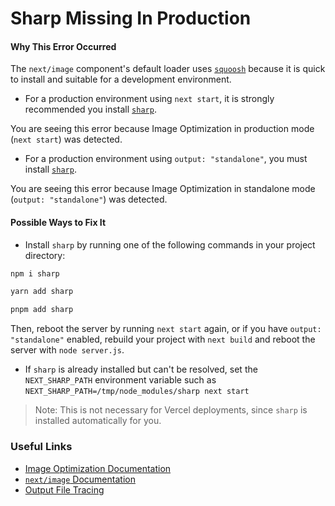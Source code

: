 # Sharp Missing In Production

#### Why This Error Occurred

The `next/image` component's default loader uses [`squoosh`](https://www.npmjs.com/package/@squoosh/lib) because it is quick to install and suitable for a development environment.

- For a production environment using `next start`, it is strongly recommended you install [`sharp`](https://www.npmjs.com/package/sharp).

You are seeing this error because Image Optimization in production mode (`next start`) was detected.

- For a production environment using `output: "standalone"`, you must install [`sharp`](https://www.npmjs.com/package/sharp).

You are seeing this error because Image Optimization in standalone mode (`output: "standalone"`) was detected.

#### Possible Ways to Fix It

- Install `sharp` by running one of the following commands in your project directory:

```bash
npm i sharp
```

```bash
yarn add sharp
```

```bash
pnpm add sharp
```

Then, reboot the server by running `next start` again, or if you have `output: "standalone"` enabled, rebuild your project with `next build` and reboot the server with `node server.js`.

- If `sharp` is already installed but can't be resolved, set the `NEXT_SHARP_PATH` environment variable such as `NEXT_SHARP_PATH=/tmp/node_modules/sharp next start`

> Note: This is not necessary for Vercel deployments, since `sharp` is installed automatically for you.

### Useful Links

- [Image Optimization Documentation](https://nextjs.org/docs/basic-features/image-optimization)
- [`next/image` Documentation](https://nextjs.org/docs/api-reference/next/image)
- [Output File Tracing](/docs/advanced-features/output-file-tracing)

